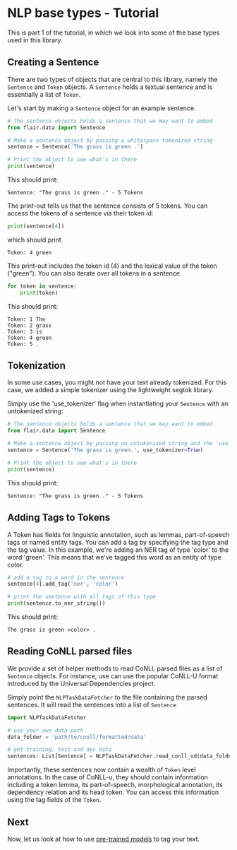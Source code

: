 # NLP base types - Tutorial

This is part 1 of the tutorial, in which we look into some of the base types used in this library.

## Creating a Sentence

There are two types of objects that are central to this library, namely the `Sentence` and `Token` objects. A `Sentence` 
holds a textual sentence and is essentially a list of `Token`.

Let's start by making a `Sentence` object for an example sentence.

```python
# The sentence objects holds a sentence that we may want to embed
from flair.data import Sentence

# Make a sentence object by passing a whitespace tokenized string
sentence = Sentence('The grass is green .')

# Print the object to see what's in there
print(sentence)
```

This should print: 

```console
Sentence: "The grass is green ." - 5 Tokens
```

The print-out tells us that the sentence consists of 5 tokens. 
You can access the tokens of a sentence via their token id:

```python
print(sentence[4])
```

which should print 

```console
Token: 4 green
```

This print-out includes the token id (4) and the lexical value of the token ("green"). You can also iterate over all 
tokens in a sentence.

```python
for token in sentence:
    print(token) 
```

This should print: 

```console
Token: 1 The
Token: 2 grass
Token: 3 is
Token: 4 green
Token: 5 .
```

## Tokenization

In some use cases, you might not have your text already tokenized. For this case, we added a simple tokenizer using the
lightweight segtok library. 

Simply use the 'use_tokenizer' flag when instantiating your `Sentence` with an untokenized string:

```python
# The sentence objects holds a sentence that we may want to embed
from flair.data import Sentence

# Make a sentence object by passing an untokenized string and the 'use_tokenizer' flag
sentence = Sentence('The grass is green.', use_tokenizer=True)

# Print the object to see what's in there
print(sentence)
```

This should print: 

```console
Sentence: "The grass is green ." - 5 Tokens
```

## Adding Tags to Tokens

A Token has fields for linguistic annotation, such as lemmas, part-of-speech tags or named entity tags. You can 
add a tag by specifying the tag type and the tag value. In this example, we're adding an NER tag of type 'color' to 
the word 'green'. This means that we've tagged this word as an entity of type color.

```python
# add a tag to a word in the sentence
sentence[4].add_tag('ner', 'color')

# print the sentence with all tags of this type
print(sentence.to_ner_string())
```

This should print: 

```console
The grass is green <color> .
```


## Reading CoNLL parsed files

We provide a set of helper methods to read CoNLL parsed files as a list of `Sentence` objects. For instance, use can
use the popular CoNLL-U format introduced by the Universal Dependencies project. 

Simply point the `NLPTaskDataFetcher` to the file containing the parsed sentences. It will read the sentences into a 
list of `Sentence`

```python
import NLPTaskDataFetcher

# use your own data path
data_folder = 'path/to/conll/formatted/data'

# get training, test and dev data
sentences: List[Sentence] = NLPTaskDataFetcher.read_conll_ud(data_folder)
```

Importantly, these sentences now contain a wealth of `Token` level annotations. In the case of CoNLL-u, they should 
contain information including a token lemma, its part-of-speech, morphological annotation, its dependency relation and 
its head token. You can access this information using the tag fields of the  `Token`. 



## Next 

Now, let us look at how to use [pre-trained models](/resources/docs/TUTORIAL_TAGGING.md) to tag your text.
